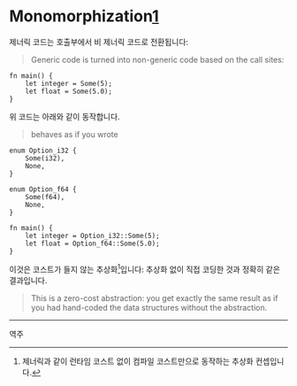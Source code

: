 # Monomorphization[1]

제너릭 코드는 호출부에서 비 제너릭 코드로 전환됩니다:
> Generic code is turned into non-generic code based on the call sites:

```rust,editable
fn main() {
    let integer = Some(5);
    let float = Some(5.0);
}
```

위 코드는 아래와 같이 동작합니다.
> behaves as if you wrote

```rust,editable
enum Option_i32 {
    Some(i32),
    None,
}

enum Option_f64 {
    Some(f64),
    None,
}

fn main() {
    let integer = Option_i32::Some(5);
    let float = Option_f64::Some(5.0);
}
```

이것은 코스트가 들지 않는 추상화[^역주1]입니다: 추상화 없이 직접 코딩한 것과 정확히 같은 결과입니다.
> This is a zero-cost abstraction: you get exactly the same result as if you had
> hand-coded the data structures without the abstraction.

---
역주

[1]: https://en.wikipedia.org/wiki/Monomorphization
[^역주1]: 제너릭과 같이 런타임 코스트 없이 컴파일 코스트만으로 동작하는 추상화 컨셉입니다.